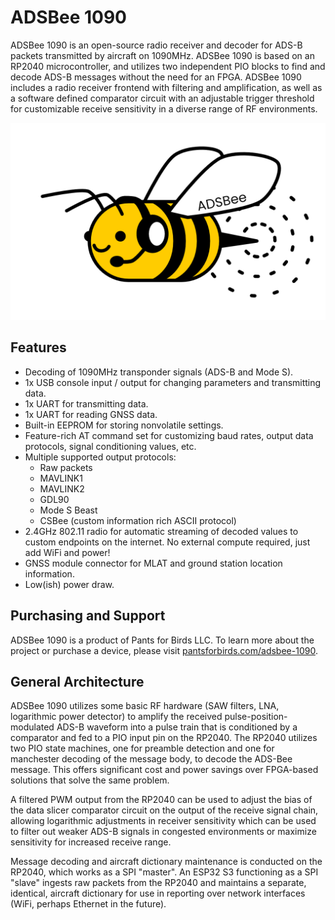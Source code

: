 # ADSBee 1090

ADSBee 1090 is an open-source radio receiver and decoder for ADS-B packets transmitted by aircraft on 1090MHz. ADSBee 1090 is based on an RP2040 microcontroller, and utilizes two independent PIO blocks to find and decode ADS-B messages without the need for an FPGA. ADSBee 1090 includes a radio receiver frontend with filtering and amplification, as well as a software defined comparator circuit with an adjustable trigger threshold for customizable receive sensitivity in a diverse range of RF environments.

![ADSBee 1090 Logo](affinity/adsbee_logo/exports/adsbee_logo.png)

## Features
* Decoding of 1090MHz transponder signals (ADS-B and Mode S).
* 1x USB console input / output for changing parameters and transmitting data.
* 1x UART for transmitting data.
* 1x UART for reading GNSS data.
* Built-in EEPROM for storing nonvolatile settings.
* Feature-rich AT command set for customizing baud rates, output data protocols, signal conditioning values, etc.
* Multiple supported output protocols:
    * Raw packets
    * MAVLINK1
    * MAVLINK2
    * GDL90
    * Mode S Beast
    * CSBee (custom information rich ASCII protocol)
* 2.4GHz 802.11 radio for automatic streaming of decoded values to custom endpoints on the internet. No external compute required, just add WiFi and power!
* GNSS module connector for MLAT and ground station location information.
* Low(ish) power draw.

## Purchasing and Support
ADSBee 1090 is a product of Pants for Birds LLC. To learn more about the project or purchase a device, please visit [pantsforbirds.com/adsbee-1090](https://pantsforbirds.com/adsbee-1090).

## General Architecture
ADSBee 1090 utilizes some basic RF hardware (SAW filters, LNA, logarithmic power detector) to amplify the received pulse-position-modulated ADS-B waveform into a pulse train that is conditioned by a comparator and fed to a PIO input pin on the RP2040. The RP2040 utilizes two PIO state machines, one for preamble detection and one for manchester decoding of the message body, to decode the ADS-Bee message. This offers significant cost and power savings over FPGA-based solutions that solve the same problem.

A filtered PWM output from the RP2040 can be used to adjust the bias of the data slicer comparator circuit on the output of the receive signal chain, allowing logarithmic adjustments in receiver sensitivity which can be used to filter out weaker ADS-B signals in congested environments or maximize sensitivity for increased receive range.

Message decoding and aircraft dictionary maintenance is conducted on the RP2040, which works as a SPI "master". An ESP32 S3 functioning as a SPI "slave" ingests raw packets from the RP2040 and maintains a separate, identical, aircraft dictionary for use in reporting over network interfaces (WiFi, perhaps Ethernet in the future).